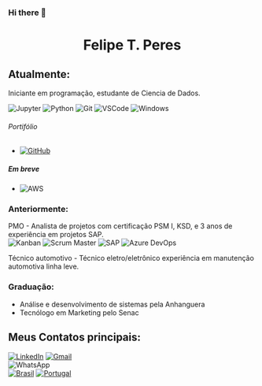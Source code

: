 ### Hi there 👋
<h1 align="center">Felipe T. Peres</h1>

## Atualmente: 
Iniciante em programação, estudante de Ciencia de Dados.


![Jupyter](https://img.shields.io/badge/Jupyter-gray?style=flat-squareflat-square&logo=Jupyter)
![Python](https://img.shields.io/badge/-Python-gray?style=flat-squareflat-square&logo=Python)
![Git](https://img.shields.io/badge/-Git-gray?style=flat-squareflat-square&logo=Git)
![VSCode](https://img.shields.io/badge/-VSCode-gray?style=flat-squareflat-square&logo=visualstudiocode&logoColor=blue)
![Windows](https://img.shields.io/badge/-Windows-gray?style=flat-squareflat-square&logo=windows&logoColor=)
###### Portifólio
- [![GitHub](https://img.shields.io/badge/-GitHub-gray?style=flat-squareflat-square&logo=GitHub)](https://github.com/felipe-t-peres)

##### Em breve<br>
- ![AWS](https://img.shields.io/badge/-AWS-gray?style=flat-squareflat-square&logo=amazon-aws)

### Anteriormente: 
PMO - Analista de projetos com certificação PSM I, KSD, e 3 anos de experiência em projetos SAP.
<br>
![Kanban](https://img.shields.io/badge/-Kanban-gray?style=flat-squareflat-square&logo=kanban)
![Scrum Master](https://img.shields.io/badge/Scrum%20Master-gray?-style=for-the-badge)
![SAP](https://img.shields.io/badge/-SAP-gray?style=flat-squareflat-square&logo=sap)
![Azure DevOps](https://img.shields.io/badge/Azure%20DevOps-gray?style=flat-squareflat-square&logo=azure-devops)
</br>


Técnico automotivo - Técnico eletro/eletrônico experiência em manutenção automotiva linha leve.

### Graduação:

- Análise e desenvolvimento de sistemas pela Anhanguera
- Tecnólogo em Marketing pelo Senac


## Meus Contatos principais:
 

<div>

[![LinkedIn](https://img.shields.io/badge/Felipe_Tomatis_Peres-0077B5?-style=for-the-badge&logo=linkedin&logoColor=white)](https://www.linkedin.com/in/felipe-tomatis-peres/) 
[![Gmail](https://img.shields.io/badge/felipe.tomatis@gmail.com-white?-style=for-the-badge&logo=gmail&color=white&labelWidth=2)](felipe.tomatis@gmail.com)<br>
![WhatsApp](https://img.shields.io/badge/WhatsApp-25D366?-style=for-the-badge&logo=whatsapp&logoColor=white)<br>
[![Brasil](https://img.shields.io/badge/🇧🇷-0052B4?-style=for-the-badge)](+55(51)981180021)
[![Portugal](https://img.shields.io/badge/🇵🇹-008000?-style=for-the-badge)]((+351)964622466)

</div>
<!--
**felipe-t-peres/felipe-t-peres** is a ✨ _special_ ✨ repository because its `README.md` (this file) appears on your GitHub profile.

Here are some ideas to get you started:

- 🔭 I’m currently working on ...
- 🌱 I’m currently learning ...
- 👯 I’m looking to collaborate on ...
- 🤔 I’m looking for help with ...
- 💬 Ask me about ...
- 📫 How to reach me: ...
- 😄 Pronouns: ...
- ⚡ Fun fact: ...
-->
